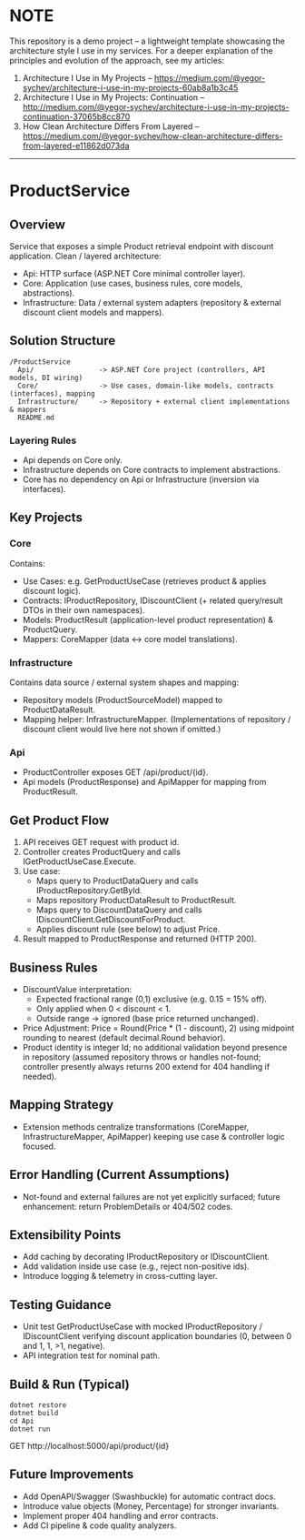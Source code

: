 # NOTE
This repository is a demo project – a lightweight template showcasing the architecture style I use in my services. For a deeper explanation of the principles and evolution of the approach, see my articles:

1. Architecture I Use in My Projects – https://medium.com/@yegor-sychev/architecture-i-use-in-my-projects-60ab8a1b3c45
2. Architecture I Use in My Projects: Continuation – http://medium.com/@yegor-sychev/architecture-i-use-in-my-projects-continuation-37065b8cc870
3. How Clean Architecture Differs From Layered – https://medium.com/@yegor-sychev/how-clean-architecture-differs-from-layered-e11862d073da

---

# ProductService

## Overview
Service that exposes a simple Product retrieval endpoint with discount application. Clean / layered architecture:
- Api: HTTP surface (ASP.NET Core minimal controller layer).
- Core: Application (use cases, business rules, core models, abstractions).
- Infrastructure: Data / external system adapters (repository & external discount client models and mappers).

## Solution Structure
```
/ProductService
  Api/                -> ASP.NET Core project (controllers, API models, DI wiring)
  Core/               -> Use cases, domain-like models, contracts (interfaces), mapping
  Infrastructure/     -> Repository + external client implementations & mappers
  README.md
```

### Layering Rules
- Api depends on Core only.
- Infrastructure depends on Core contracts to implement abstractions.
- Core has no dependency on Api or Infrastructure (inversion via interfaces).

## Key Projects
### Core
Contains:
- Use Cases: e.g. GetProductUseCase (retrieves product & applies discount logic).
- Contracts: IProductRepository, IDiscountClient (+ related query/result DTOs in their own namespaces).
- Models: ProductResult (application-level product representation) & ProductQuery.
- Mappers: CoreMapper (data <-> core model translations).

### Infrastructure
Contains data source / external system shapes and mapping:
- Repository models (ProductSourceModel) mapped to ProductDataResult.
- Mapping helper: InfrastructureMapper.
(Implementations of repository / discount client would live here not shown if omitted.)

### Api
- ProductController exposes GET /api/product/{id}.
- Api models (ProductResponse) and ApiMapper for mapping from ProductResult.

## Get Product Flow
1. API receives GET request with product id.
2. Controller creates ProductQuery and calls IGetProductUseCase.Execute.
3. Use case:
   - Maps query to ProductDataQuery and calls IProductRepository.GetById.
   - Maps repository ProductDataResult to ProductResult.
   - Maps query to DiscountDataQuery and calls IDiscountClient.GetDiscountForProduct.
   - Applies discount rule (see below) to adjust Price.
4. Result mapped to ProductResponse and returned (HTTP 200).

## Business Rules
- DiscountValue interpretation:
  - Expected fractional range (0,1) exclusive (e.g. 0.15 = 15% off).
  - Only applied when 0 < discount < 1.
  - Outside range -> ignored (base price returned unchanged).
- Price Adjustment: Price = Round(Price * (1 - discount), 2) using midpoint rounding to nearest (default decimal.Round behavior).
- Product identity is integer Id; no additional validation beyond presence in repository (assumed repository throws or handles not-found; controller presently always returns 200 extend for 404 handling if needed).

## Mapping Strategy
- Extension methods centralize transformations (CoreMapper, InfrastructureMapper, ApiMapper) keeping use case & controller logic focused.

## Error Handling (Current Assumptions)
- Not-found and external failures are not yet explicitly surfaced; future enhancement: return ProblemDetails or 404/502 codes.

## Extensibility Points
- Add caching by decorating IProductRepository or IDiscountClient.
- Add validation inside use case (e.g., reject non-positive ids).
- Introduce logging & telemetry in cross-cutting layer.

## Testing Guidance
- Unit test GetProductUseCase with mocked IProductRepository / IDiscountClient verifying discount application boundaries (0, between 0 and 1, 1, >1, negative).
- API integration test for nominal path.

## Build & Run (Typical)
```
dotnet restore
dotnet build
cd Api
dotnet run
```
GET http://localhost:5000/api/product/{id}

## Future Improvements
- Add OpenAPI/Swagger (Swashbuckle) for automatic contract docs.
- Introduce value objects (Money, Percentage) for stronger invariants.
- Implement proper 404 handling and error contracts.
- Add CI pipeline & code quality analyzers.
